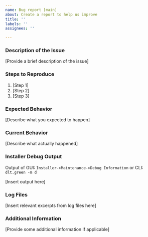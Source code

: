 ```yaml
---
name: Bug report [main]
about: Create a report to help us improve
title: ''
labels: ''
assignees: ''

---
```


### Description of the Issue
[Provide a brief description of the issue]

### Steps to Reproduce
1. [Step 1]
2. [Step 2]
3. [Step 3]

### Expected Behavior
[Describe what you expected to happen]

### Current Behavior
[Describe what actually happened]

### Installer Debug Output
Output of GUI: `Installer->Maintenance->Debug Information` or CLI: `dlt.green -m d`

[Insert output here]

### Log Files
[Insert relevant excerpts from log files here]

### Additional Information
[Provide some additional information if applicable]
